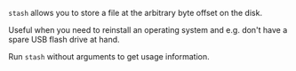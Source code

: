 `stash` allows you to store a file at the arbitrary byte offset on the disk.

Useful when you need to reinstall an operating system and e.g. don't have a spare USB flash drive at hand.

Run `stash` without arguments to get usage information.
